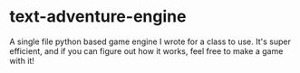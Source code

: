 # text-adventure-engine
A single file python based game engine I wrote for a class to use. It's super efficient, and if you can figure out how it works, feel free to make a game with it!
